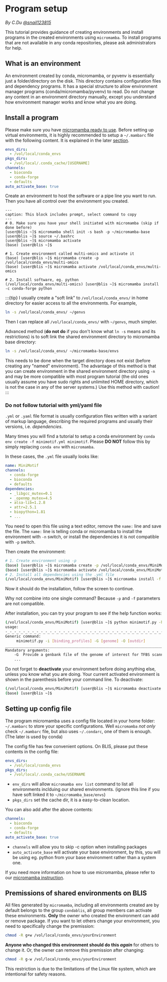 # Program setup

*By C.Du [@snail123815](https://github.com/snail123815)*

This tutorial provides guidance of creating environments and install programs in the created environments using `micromamba`. To install programs that are not available in any conda repositories, please ask administrators for help.

## What is an environment

An environment created by conda, micromamba, or pyvenv is essentially just a folder/directory on the disk. This directory contains configuration files and dependency programs. It has a special structure to allow environment manager programs (conda/micromamba/pyvenv) to read. Do not change any content in an environment directory manually, except you understand how environment manager works and know what you are doing.

## Install a program

Please make sure you have [micromamba ready to use](./Execute%20programs.md#prepare-micromamba). Before setting up virtual environments, it is highly recommended to setup a `~/.mambarc` file with the following content. It is explained in the later [section](#setting-up-config-file).

```YAML
envs_dirs:
  - /vol/local/conda_envs
pkgs_dirs:
  - /vol/local/.conda_cache/[USERNAME]
channels:
  - bioconda
  - conda-forge
  - defaults
auto_activate_base: true
```

Create an environment to host the software or a pipe line you want to run. Then you have all control over the environment you created.

```{code-block} shell
---
caption: This block includes prompt, select command to copy
---
# 0. Make sure you have your shell initiated with micromamba (skip if done before)
[user@blis ~]$ micromamba shell init -s bash -p ~/micromamba-base
[user@blis ~]$ source ~/.bashrc
[user@blis ~]$ micromamba activate
(base) [user@blis ~]$

# 1. Create environment called multi-omics and activate it
(base) [user@blis ~]$ micromamba create -p /vol/local/conda_envs/multi-omics
(base) [user@blis ~]$ micromamba activate /vol/local/conda_envs/multi-omics

# 2. Install software, eg. python
(/vol/local/conda_envs/multi-omics) [user@blis ~]$ micromamba install -c conda-forge python
```

:::{tip}
I usually create a "soft link" to `/vol/local/conda_envs/` in home directory for easier access to all the environments. For example,

```sh
ln -s /vol/local/conda_envs/ ~/genvs
```

Then I can replace all `/vol/local/conda_envs/` with `~/genvs`, much simpler.

Advanced method (**do not do** if you don't know what `ln -s` means and its restrictions) is to soft link the shared environment directory to micromamba base directory:

```sh
ln -s /vol/local/conda_envs/ ~/micromamba-base/envs
```

This needs to be done when the target directory does not exist (before creating any "named" environment). The advantage of this method is that you can create environment in the shared environment directory using `-n` and may be more compatible with most program tutorial (the old ones usually assume you have sudo rights and unlimited HOME directory, which is not the case in any of the server systems.) Use this method with caution!
:::

### Do not follow tutorial with yml/yaml file

`.yml` or `.yaml` file format is usually configuration files written with a variant of markup language, describing the required programs and usually their versions, i.e. *dependencies*.

Many times you will find a tutorial to setup a conda environment by `conda env create -f minimotif.yml minimotif`. Please **DO NOT** follow this by simply replacing `conda env` with `micromamba`.

In these cases, the `.yml` file usually looks like:

```YAML
name: MiniMotif
channels:
  - conda-forge
  - bioconda
  - defaults
dependencies:
  - _libgcc_mutex=0.1
  - _openmp_mutex=4.5
  - alsa-lib=1.2.8
  - attr=2.5.1
  - biopython=1.81
  - ...
```

You need to open this file using a text editor, remove the `name:` line and save the file. The `name:` line is telling conda or micromamba to install the environment with `-n` switch, or install the dependencies it is not compatible with `-p` switch.

Then create the environment:

```sh
# 1. Create environment using -p
(base) [user@blis ~]$ micromamba create -p /vol/local/conda_envs/MiniMotif
(base) [user@blis ~]$ micromamba activate /vol/local/conda_envs/MiniMotif
# 2. Install all dependencies using the .yml file
(/vol/local/conda_envs/MiniMotif) [user@blis ~]$ micromamba install -f minimotif.yml
```

Now it should do the installation, follow the screen to continue.

Why not combine into one single command? Because `-p` and `-f` parameters are not compatible.

After installation, you can try your program to see if the help function works:

```sh
(/vol/local/conda_envs/MiniMotif) [user@blis ~]$ python minimotif.py -h
usage:
-_-_-_-_-_-_-_-_-_-_-_-_-_-_-_-_-_-_-_-_-_-_-_-_-_-_-_-_-_-_-_-_-_-_-_-_-_-_-_-_-_-_-_-_-_-_-
Generic command:
     minimotif.py -i [binding_profiles] -G [genome] -O [outdir]
_____________________________________________________________________________________________
Mandatory arguments:
    -G  Provide a genbank file of the genome of interest for TFBS scanning
    ...
```

Do not forget to **deactivate** your environment before doing anything else, unless you know what you are doing. Your current activated environment is shown in the parenthesis before your command line. To deactivate:

```sh
(/vol/local/conda_envs/MiniMotif) [user@blis ~]$ micromamba deactivate
(base) [user@blis ~]$
```

## Setting up config file

The program micromamba uses a config file located in your home folder: `~/.mambarc` to store your specific configurations. Well `micromamba` *not only* check `~/.mambarc` file, but also uses `~/.condarc`, one of them is enough. (The later is used by conda)

The config file has few convenient options. On BLIS, please put these contents in the config file:

```YAML
envs_dirs:
  - /vol/local/conda_envs
pkgs_dirs:
  - /vol/local/.conda_cache/USERNAME
```

- `env_dirs` will allow `micromamba env list` command to list all environments inclduing our shared environments. (ignore this line if you have soft linked it to `~/micromamba_base/envs`)
- `pkgs_dirs` set the cache dir, it is a easy-to-clean location.

You can also add after the above contents:

```YAML
channels:
  - bioconda
  - conda-forge
  - defaults
auto_activate_base: true
```

- `channels` will allow you to skip -c option when installing packages
- `auto_activate_base` will activate your base environment, by this, you will be using eg. python from your base environment rather than a system one.

If you need more information on how to use micromamba, please refer to our [micromamba instruction](../basic_tools/micromamba.md#blis-users).

## Premissions of shared environments on BLIS

All files generated by `micromamba`, including all environments created are by default belongs to the group `condablis`, all group members can activate these environments. **Only** the owner who created the environment can add or remove package. If you want to let others change your environment, you need to specifically change the premission:

```sh
chmod -R g+w /vol/local/conda_envs/yourEnvironment
```

**Anyone who changed this environment should do this *again*** for others to change it. Or, the owner can remove this premission after changing:

```sh
chmod -R g-w /vol/local/conda_envs/yourEnvironment
```

This restriction is due to the limitations of the Linux file system, which are intentional for safety reasons.

